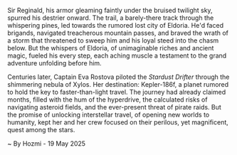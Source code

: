
Sir Reginald, his armor gleaming faintly under the bruised twilight sky, spurred his destrier onward. The trail, a barely-there track through the whispering pines, led towards the rumored lost city of Eldoria.  He'd faced brigands, navigated treacherous mountain passes, and braved the wrath of a storm that threatened to sweep him and his loyal steed into the chasm below.  But the whispers of Eldoria, of unimaginable riches and ancient magic, fueled his every step, each aching muscle a testament to the grand adventure unfolding before him.

Centuries later, Captain Eva Rostova piloted the *Stardust Drifter* through the shimmering nebula of Xylos.  Her destination: Kepler-186f, a planet rumored to hold the key to faster-than-light travel.  The journey had already claimed months, filled with the hum of the hyperdrive, the calculated risks of navigating asteroid fields, and the ever-present threat of pirate raids.  But the promise of unlocking interstellar travel, of opening new worlds to humanity, kept her and her crew focused on their perilous, yet magnificent, quest among the stars.

~ By Hozmi - 19 May 2025
